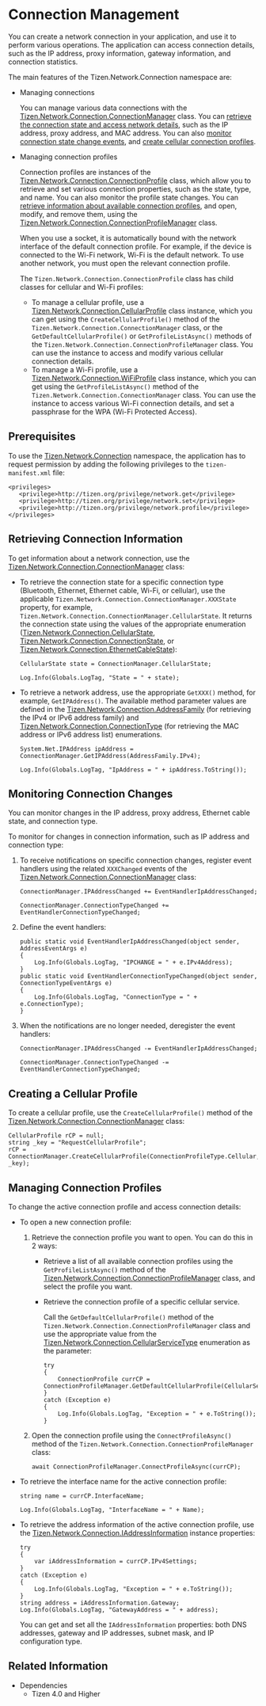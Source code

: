 # Connection Management


You can create a network connection in your application, and use it to perform various operations. The application can access connection details, such as the IP address, proxy information, gateway information, and connection statistics.

The main features of the Tizen.Network.Connection namespace are:

-   Managing connections

    You can manage various data connections with the [Tizen.Network.Connection.ConnectionManager](https://developer.tizen.org/dev-guide/csapi/api/Tizen.Network.Connection.ConnectionManager.html) class. You can [retrieve the connection state and access network details](#connection_info), such as the IP address, proxy address, and MAC address. You can also [monitor connection state change events](#events), and [create cellular connection profiles](#create_profile).

-   Managing connection profiles

    Connection profiles are instances of the [Tizen.Network.Connection.ConnectionProfile](https://developer.tizen.org/dev-guide/csapi/api/Tizen.Network.Connection.ConnectionProfile.html) class, which allow you to retrieve and set various connection properties, such as the state, type, and name. You can also monitor the profile state changes. You can [retrieve information about available connection profiles](#use_profile), and open, modify, and remove them, using the [Tizen.Network.Connection.ConnectionProfileManager](https://developer.tizen.org/dev-guide/csapi/api/Tizen.Network.Connection.ConnectionProfileManager.html) class.

    When you use a socket, it is automatically bound with the network interface of the default connection profile. For example, if the device is connected to the Wi-Fi network, Wi-Fi is the default network. To use another network, you must open the relevant connection profile.

    The `Tizen.Network.Connection.ConnectionProfile` class has child classes for cellular and Wi-Fi profiles:

    -   To manage a cellular profile, use a [Tizen.Network.Connection.CellularProfile](https://developer.tizen.org/dev-guide/csapi/api/Tizen.Network.Connection.CellularProfile.html) class instance, which you can get using the `CreateCellularProfile()` method of the `Tizen.Network.Connection.ConnectionManager` class, or the `GetDefaultCellularProfile()` or `GetProfileListAsync()` methods of the `Tizen.Network.Connection.ConnectionProfileManager` class. You can use the instance to access and modify various cellular connection details.
    -   To manage a Wi-Fi profile, use a [Tizen.Network.Connection.WiFiProfile](https://developer.tizen.org/dev-guide/csapi/api/Tizen.Network.Connection.WiFiProfile.html) class instance, which you can get using the `GetProfileListAsync()` method of the `Tizen.Network.Connection.ConnectionManager` class. You can use the instance to access various Wi-Fi connection details, and set a passphrase for the WPA (Wi-Fi Protected Access).

## Prerequisites


To use the [Tizen.Network.Connection](https://developer.tizen.org/dev-guide/csapi/api/Tizen.Network.Connection.html) namespace, the application has to request permission by adding the following privileges to the `tizen-manifest.xml` file:

```  
<privileges>
   <privilege>http://tizen.org/privilege/network.get</privilege>
   <privilege>http://tizen.org/privilege/network.set</privilege>
   <privilege>http://tizen.org/privilege/network.profile</privilege>
</privileges>
```

<a name="connection_info"></a>
## Retrieving Connection Information

To get information about a network connection, use the [Tizen.Network.Connection.ConnectionManager](https://developer.tizen.org/dev-guide/csapi/api/Tizen.Network.Connection.ConnectionManager.html) class:
-   To retrieve the connection state for a specific connection type (Bluetooth, Ethernet, Ethernet cable, Wi-Fi, or cellular), use the applicable `Tizen.Network.Connection.ConnectionManager.XXXState` property, for example, `Tizen.Network.Connection.ConnectionManager.CellularState`. It returns the connection state using the values of the appropriate enumeration ([Tizen.Network.Connection.CellularState](https://developer.tizen.org/dev-guide/csapi/api/Tizen.Network.Connection.CellularState.html), [Tizen.Network.Connection.ConnectionState](https://developer.tizen.org/dev-guide/csapi/api/Tizen.Network.Connection.ConnectionState.html), or [Tizen.Network.Connection.EthernetCableState](https://developer.tizen.org/dev-guide/csapi/api/Tizen.Network.Connection.EthernetCableState.html)):

    ```  
    CellularState state = ConnectionManager.CellularState;

    Log.Info(Globals.LogTag, "State = " + state);
    ```

-   To retrieve a network address, use the appropriate `GetXXX()` method, for example, `GetIPAddress()`. The available method parameter values are defined in the [Tizen.Network.Connection.AddressFamily](https://developer.tizen.org/dev-guide/csapi/api/Tizen.Network.Connection.AddressFamily.html) (for retrieving the IPv4 or IPv6 address family) and [Tizen.Network.Connection.ConnectionType](https://developer.tizen.org/dev-guide/csapi/api/Tizen.Network.Connection.ConnectionType.html) (for retrieving the MAC address or IPv6 address list) enumerations.

    ```  
    System.Net.IPAddress ipAddress = ConnectionManager.GetIPAddress(AddressFamily.IPv4);

    Log.Info(Globals.LogTag, "IpAddress = " + ipAddress.ToString());
    ```

<a name="events"></a>
## Monitoring Connection Changes

You can monitor changes in the IP address, proxy address, Ethernet cable state, and connection type.  

To monitor for changes in connection information, such as IP address and connection type:

1.  To receive notifications on specific connection changes, register event handlers using the related `XXXChanged` events of the [Tizen.Network.Connection.ConnectionManager](https://developer.tizen.org/dev-guide/csapi/api/Tizen.Network.Connection.ConnectionManager.html) class:

    ```  
    ConnectionManager.IPAddressChanged += EventHandlerIpAddressChanged;

    ConnectionManager.ConnectionTypeChanged += EventHandlerConnectionTypeChanged;
    ```

2.  Define the event handlers:

    ```  
    public static void EventHandlerIpAddressChanged(object sender, AddressEventArgs e)
    {
        Log.Info(Globals.LogTag, "IPCHANGE = " + e.IPv4Address);
    }
    public static void EventHandlerConnectionTypeChanged(object sender, ConnectionTypeEventArgs e)
    {
        Log.Info(Globals.LogTag, "ConnectionType = " + e.ConnectionType);
    }
    ```

3.  When the notifications are no longer needed, deregister the event handlers:

    ```  
    ConnectionManager.IPAddressChanged -= EventHandlerIpAddressChanged;

    ConnectionManager.ConnectionTypeChanged -= EventHandlerConnectionTypeChanged;
    ```

<a name="create_profile"></a>
## Creating a Cellular Profile

To create a cellular profile, use the `CreateCellularProfile()` method of the [Tizen.Network.Connection.ConnectionManager](https://developer.tizen.org/dev-guide/csapi/api/Tizen.Network.Connection.ConnectionManager.html) class:

```  
CellularProfile rCP = null;
string _key = "RequestCellularProfile";
rCP = ConnectionManager.CreateCellularProfile(ConnectionProfileType.Cellular, _key);
```

<a name="use_profile"></a>
## Managing Connection Profiles

To change the active connection profile and access connection details:

-   To open a new connection profile:
    1.  Retrieve the connection profile you want to open. You can do this in 2 ways:
        -   Retrieve a list of all available connection profiles using the `GetProfileListAsync()` method of the [Tizen.Network.Connection.ConnectionProfileManager](https://developer.tizen.org/dev-guide/csapi/api/Tizen.Network.Connection.ConnectionProfileManager.html) class, and select the profile you want.
        -   Retrieve the connection profile of a specific cellular service.

            Call the `GetDefaultCellularProfile()` method of the `Tizen.Network.Connection.ConnectionProfileManager` class and use the appropriate value from the [Tizen.Network.Connection.CellularServiceType](https://developer.tizen.org/dev-guide/csapi/api/Tizen.Network.Connection.CellularServiceType.html) enumeration as the parameter:

            ```  
            try
            {
                ConnectionProfile currCP = ConnectionProfileManager.GetDefaultCellularProfile(CellularServiceType.Internet);
            }
            catch (Exception e)
            {
                Log.Info(Globals.LogTag, "Exception = " + e.ToString());
            }
            ```

    2.  Open the connection profile using the `ConnectProfileAsync()` method of the `Tizen.Network.Connection.ConnectionProfileManager` class:

        ```  
        await ConnectionProfileManager.ConnectProfileAsync(currCP);
        ```

-   To retrieve the interface name for the active connection profile:

    ```  
    string name = currCP.InterfaceName;

    Log.Info(Globals.LogTag, "InterfaceName = " + Name);
    ```

-   To retrieve the address information of the active connection profile, use the [Tizen.Network.Connection.IAddressInformation](https://developer.tizen.org/dev-guide/csapi/api/Tizen.Network.Connection.IAddressInformation.html) instance properties:

    ```  
    try
    {
        var iAddressInformation = currCP.IPv4Settings;
    }
    catch (Exception e)
    {
        Log.Info(Globals.LogTag, "Exception = " + e.ToString());
    }
    string address = iAddressInformation.Gateway;
    Log.Info(Globals.LogTag, "GatewayAddress = " + address);
    ```

    You can get and set all the `IAddressInformation` properties: both DNS addresses, gateway and IP addresses, subnet mask, and IP configuration type.


## Related Information
* Dependencies
  -   Tizen 4.0 and Higher
